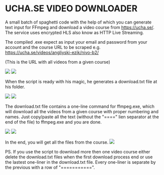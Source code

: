 # UCHA.SE VIDEO DOWNLOADER
A small batch of spaghetti code with the help of which you can generate text input for FFmpeg and download a video course from https://ucha.se/. The service uses encrypted HLS also know as HTTP Live Streaming.

The compiled .exe expect as input your email and password from your account and the course URL to be scraped e.g. https://ucha.se/videos/angliyski-ezik/nivo-b2/ 

(This is the URL with all videos from a given course)

<img src="https://i.imgur.com/vxabyJi.png">

<img src="https://i.imgur.com/jcJQIqj.png">

When the script is ready with his magic, he generates a download.txt file at his folder. 

<img src="https://i.imgur.com/Sr1zpmw.png">

<img src="https://i.imgur.com/6Zv3o9f.png">

The download.txt file contains a one-line command for ffmpeg.exe, which will download all the videos from a given course with proper numbering and names. Just copy/paste all the text (without the "====" lien separator at the end of the file) to ffmpeg.exe and you are done. 

<img src="https://i.imgur.com/ib4S31b.png">

<img src="https://i.imgur.com/pzQd8Vh.png">

In the end, you will get all the files from the course. 
<img src="https://i.imgur.com/DyyxaJy.png">

PS. If you use the script to download more then one video course either delete the download.txt files when the first download process end or use the lastest one-liner in the download.txt file. Every one-liner is separate by the previous with a row of "===========". 
